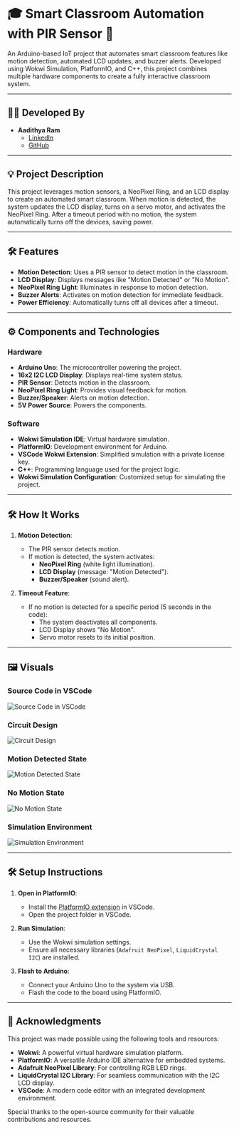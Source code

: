 # 🎓 Smart Classroom Automation with PIR Sensor 🚀

An Arduino-based IoT project that automates smart classroom features like motion detection, automated LCD updates, and buzzer alerts. Developed using Wokwi Simulation, PlatformIO, and C++, this project combines multiple hardware components to create a fully interactive classroom system.

---

## 🧑‍💻 Developed By

- **Aadithya Ram**
  - [LinkedIn](https://linkedin.com/in/aadiithyyya)
  - [GitHub](https://github.com/Aadithya-4010002)

---

## 💡 Project Description

This project leverages motion sensors, a NeoPixel Ring, and an LCD display to create an automated smart classroom. When motion is detected, the system updates the LCD display, turns on a servo motor, and activates the NeoPixel Ring. After a timeout period with no motion, the system automatically turns off the devices, saving power.

---

## 🛠️ Features

- **Motion Detection**: Uses a PIR sensor to detect motion in the classroom.
- **LCD Display**: Displays messages like "Motion Detected" or "No Motion".
- **NeoPixel Ring Light**: Illuminates in response to motion detection.
- **Buzzer Alerts**: Activates on motion detection for immediate feedback.
- **Power Efficiency**: Automatically turns off all devices after a timeout.

---

## ⚙️ Components and Technologies

### Hardware
- **Arduino Uno**: The microcontroller powering the project.
- **16x2 I2C LCD Display**: Displays real-time system status.
- **PIR Sensor**: Detects motion in the classroom.
- **NeoPixel Ring Light**: Provides visual feedback for motion.
- **Buzzer/Speaker**: Alerts on motion detection.
- **5V Power Source**: Powers the components.

### Software
- **Wokwi Simulation IDE**: Virtual hardware simulation.
- **PlatformIO**: Development environment for Arduino.
- **VSCode Wokwi Extension**: Simplified simulation with a private license key.
- **C++**: Programming language used for the project logic.
- **Wokwi Simulation Configuration**: Customized setup for simulating the project.

---

## 🛠️ How It Works

1. **Motion Detection**:
   - The PIR sensor detects motion.
   - If motion is detected, the system activates:
     - **NeoPixel Ring** (white light illumination).
     - **LCD Display** (message: "Motion Detected").
     - **Buzzer/Speaker** (sound alert).

2. **Timeout Feature**:
   - If no motion is detected for a specific period (5 seconds in the code):
     - The system deactivates all components.
     - LCD Display shows "No Motion".
     - Servo motor resets to its initial position.

---

## 🖼️ Visuals

### Source Code in VSCode
![Source Code in VSCode](./PHOTO-2024-11-08-14-59-00-2.jpg)

### Circuit Design
![Circuit Design](./PHOTO-2024-11-08-14-59-00-3.jpg)

### Motion Detected State
![Motion Detected State](./PHOTO-2024-11-08-14-59-00-4.jpg)

### No Motion State
![No Motion State](./PHOTO-2024-11-08-14-59-00-5.jpg)

### Simulation Environment
![Simulation Environment](./PHOTO-2024-11-08-14-59-00-6.jpg)

---

## 🛠️ Setup Instructions

1. **Open in PlatformIO**:
   - Install the [PlatformIO extension](https://platformio.org/) in VSCode.
   - Open the project folder in VSCode.

2. **Run Simulation**:
   - Use the Wokwi simulation settings.
   - Ensure all necessary libraries (`Adafruit NeoPixel`, `LiquidCrystal I2C`) are installed.

3. **Flash to Arduino**:
   - Connect your Arduino Uno to the system via USB.
   - Flash the code to the board using PlatformIO.

---

## 🤝 Acknowledgments

This project was made possible using the following tools and resources:

- **Wokwi**: A powerful virtual hardware simulation platform.
- **PlatformIO**: A versatile Arduino IDE alternative for embedded systems.
- **Adafruit NeoPixel Library**: For controlling RGB LED rings.
- **LiquidCrystal I2C Library**: For seamless communication with the I2C LCD display.
- **VSCode**: A modern code editor with an integrated development environment.

Special thanks to the open-source community for their valuable contributions and resources.



